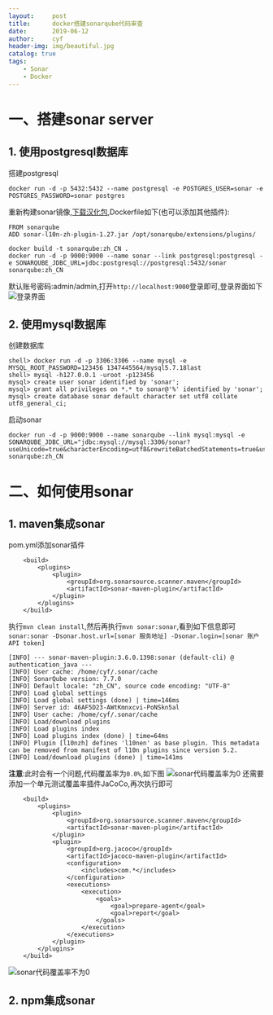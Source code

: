 ```yaml
---
layout:     post
title:      docker搭建sonarqube代码审查
date:       2019-06-12
author:     cyf
header-img: img/beautiful.jpg
catalog: true
tags:
    - Sonar
    - Docker
---
```


# 一、搭建sonar server
## 1. 使用postgresql数据库
搭建postgresql
```
docker run -d -p 5432:5432 --name postgresql -e POSTGRES_USER=sonar -e POSTGRES_PASSWORD=sonar postgres
```
重新构建sonar镜像,[下载汉化包](https://github.com/SonarQubeCommunity/sonar-l10n-zh/releases),Dockerfile如下(也可以添加其他插件):
```
FROM sonarqube
ADD sonar-l10n-zh-plugin-1.27.jar /opt/sonarqube/extensions/plugins/
```
```
docker build -t sonarqube:zh_CN .
docker run -d -p 9000:9000 --name sonar --link postgresql:postgresql -e SONARQUBE_JDBC_URL=jdbc:postgresql://postgresql:5432/sonar sonarqube:zh_CN
```
默认账号密码:admin/admin,打开`http://localhost:9000`登录即可,登录界面如下
![登录界面](https://github.com/github-cyf/github-cyf.github.io/blob/master/img/sonarlogin.png?raw=true)
## 2. 使用mysql数据库
创建数据库
```
shell> docker run -d -p 3306:3306 --name mysql -e MYSQL_ROOT_PASSWORD=123456 1347445564/mysql5.7.18last
shell> mysql -h127.0.0.1 -uroot -p123456
mysql> create user sonar identified by 'sonar';
mysql> grant all privileges on *.* to sonar@'%' identified by 'sonar';
mysql> create database sonar default character set utf8 collate utf8_general_ci;
```
启动sonar
```
docker run -d -p 9000:9000 --name sonarqube --link mysql:mysql -e SONARQUBE_JDBC_URL="jdbc:mysql://mysql:3306/sonar?useUnicode=true&characterEncoding=utf8&rewriteBatchedStatements=true&useConfigs=maxPerformance&useSSL=false" sonarqube:zh_CN
```
# 二、如何使用sonar
## 1. maven集成sonar
pom.yml添加sonar插件
```
    <build>
        <plugins>
            <plugin>
                <groupId>org.sonarsource.scanner.maven</groupId>
                <artifactId>sonar-maven-plugin</artifactId>
            </plugin>
        </plugins>
    </build>
```
执行`mvn clean install`,然后再执行`mvn sonar:sonar`,看到如下信息即可
`sonar:sonar -Dsonar.host.url=[sonar 服务地址] -Dsonar.login=[sonar 账户API token]`
```
[INFO] --- sonar-maven-plugin:3.6.0.1398:sonar (default-cli) @ authentication_java ---
[INFO] User cache: /home/cyf/.sonar/cache
[INFO] SonarQube version: 7.7.0
[INFO] Default locale: "zh_CN", source code encoding: "UTF-8"
[INFO] Load global settings
[INFO] Load global settings (done) | time=146ms
[INFO] Server id: 46AF5D23-AWtKmnxcvi-PoNSkn5al
[INFO] User cache: /home/cyf/.sonar/cache
[INFO] Load/download plugins
[INFO] Load plugins index
[INFO] Load plugins index (done) | time=64ms
[INFO] Plugin [l10nzh] defines 'l10nen' as base plugin. This metadata can be removed from manifest of l10n plugins since version 5.2.
[INFO] Load/download plugins (done) | time=141ms
```
**注意**:此时会有一个问题,代码覆盖率为`0.0%`,如下图
![sonar代码覆盖率为0](https://github.com/github-cyf/github-cyf.github.io/blob/master/img/sonarcode.png?raw=true)
还需要添加一个单元测试覆盖率插件JaCoCo,再次执行即可
```
    <build>
        <plugins>
            <plugin>
                <groupId>org.sonarsource.scanner.maven</groupId>
                <artifactId>sonar-maven-plugin</artifactId>
            </plugin>
            <plugin>
                <groupId>org.jacoco</groupId>
                <artifactId>jacoco-maven-plugin</artifactId>
                <configuration>
                    <includes>com.*</includes>
                </configuration>
                <executions>
                    <execution>
                        <goals>
                            <goal>prepare-agent</goal>
                            <goal>report</goal>
                        </goals>
                    </execution>
                </executions>
            </plugin>
        </plugins>
    </build>
```
![sonar代码覆盖率不为0](https://github.com/github-cyf/github-cyf.github.io/blob/master/img/havesonarcode.png?raw=true)
## 2. npm集成sonar


